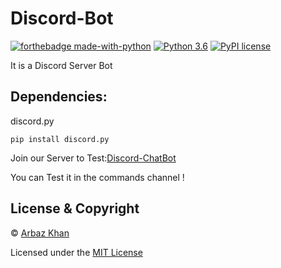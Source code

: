 # Discord-Bot

[![forthebadge made-with-python](http://ForTheBadge.com/images/badges/made-with-python.svg)](https://www.python.org/)                  [![Python 3.6](https://img.shields.io/badge/python-3.6-blue.svg)](https://www.python.org/downloads/release/python-360/)          [![PyPI license](https://img.shields.io/pypi/l/ansicolortags.svg)](https://pypi.python.org/pypi/ansicolortags/)


It is a Discord Server Bot

## Dependencies:
discord.py
```
pip install discord.py
```
 Join our Server to Test:[Discord-ChatBot](https://discord.gg/ymczTCw)
 
 You can Test it in the commands channel !


## License & Copyright
© [Arbaz Khan](https://arbazkhan4712.github.io/Contact.html)

Licensed under the [MIT License](License)
